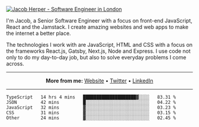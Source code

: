 [![Jacob Herper - Software Engineer in London](https://res.cloudinary.com/jacobherper/image/upload/v1595605963/github_banner.png)](https://herper.io/)

I'm Jacob, a Senior Software Engineer with a focus on front-end JavaScript, React and the Jamstack. I create amazing websites and web apps to make the internet a better place.

The technologies I work with are JavaScript, HTML and CSS with a focus on the frameworks React.js, Gatsby, Next.js, Node and Express. I use code not only to do my day-to-day job, but also to solve everyday problems I come across.

-----

<p align="center">
  <strong>More from me:</strong> 
  <a href="https://herper.io">Website</a> •
  <a href="https://twitter.com/intent/follow?screen_name=jakeherp&tw_p=followbutton">Twitter</a> •
  <a href="https://www.linkedin.com/in/jacobherper/">LinkedIn</a>
</p>

-----

<!--START_SECTION:waka-->
```text
TypeScript   14 hrs 4 mins   ████████████████████▓░░░░   83.31 % 
JSON         42 mins         █░░░░░░░░░░░░░░░░░░░░░░░░   04.22 % 
JavaScript   32 mins         ▓░░░░░░░░░░░░░░░░░░░░░░░░   03.23 % 
CSS          31 mins         ▓░░░░░░░░░░░░░░░░░░░░░░░░   03.15 % 
Other        24 mins         ▓░░░░░░░░░░░░░░░░░░░░░░░░   02.45 % 
```
<!--END_SECTION:waka-->
